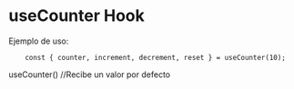 # useCounter Hook

Ejemplo de uso:
```
    const { counter, increment, decrement, reset } = useCounter(10);
```

useCounter() //Recibe un valor por defecto
